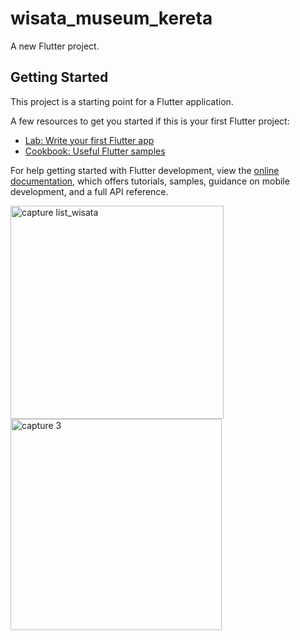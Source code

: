 # wisata_museum_kereta

A new Flutter project.

## Getting Started

This project is a starting point for a Flutter application.

A few resources to get you started if this is your first Flutter project:

- [Lab: Write your first Flutter app](https://docs.flutter.dev/get-started/codelab)
- [Cookbook: Useful Flutter samples](https://docs.flutter.dev/cookbook)

For help getting started with Flutter development, view the
[online documentation](https://docs.flutter.dev/), which offers tutorials,
samples, guidance on mobile development, and a full API reference.

<img width="341" alt="capture list_wisata" src="https://user-images.githubusercontent.com/116959333/212466947-6a32831c-5a9f-4864-a7b0-2bfb3146e844.png">

<img width="338" alt="capture 3" src="https://user-images.githubusercontent.com/116959333/212466956-5bcd6b22-624e-41d8-91fb-7e3daef15258.png">
